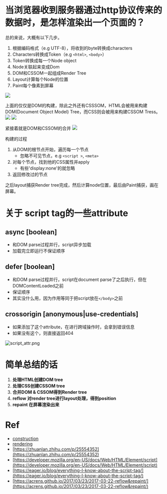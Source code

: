 # 当浏览器收到服务器通过http协议传来的数据时，是怎样渲染出一个页面的？
总的来说，大概有以下几步。
1. 根据编码格式（e.g UTF-8），将收到的byte转换成characters
2. Characters转换成Token（e.g `<html>`, `<body>`）
3. Token转换成每一个Node object
4. Node关联起来变成Dom
5. DOM和CSSOM一起组成Render Tree
6. Layout计算每个Node的位置
7. Paint每个像素到屏幕

![](dom-tree.png)

上面的仅仅是DOM的构建，除此之外还有CSSSOM，HTML会被用来构建DOM(Document Object Model) Tree，而CSS则会被用来构建CSSOM Tress。
![](css-construction.png)
![](cssrom-tree.png)

紧接着就是DOM和CSSOM的合并
![](render-tree-construction.png)

构建的过程
1. 从DOM的根节点开始，遍历每一个节点
    - 忽略不可见节点，e.g `<script >`, `<meta>`
2. 对每个节点，找到他的CSS属性并apply
    - 有些'display:none'的就忽略
3. 返回修改过的节点

之后layout捕获Render tree完成，然后计算node位置，最后由Paint捕获，画在屏幕。

# 关于 script tag的一些attribute
## async [boolean]
- 和DOM parse过程并行，script异步加载
- 加载完立即运行不保证顺序

## defer [boolean]
- 和DOM parse过程并行，script在document parse了之后执行，但在DOMContentLoaded之前
- 保证顺序
- 其实没什么用，因为作用等同于把script放在`</body>`之前

## crossorigin [anonymous|use-credentials]
- 如果添加了这个attribute，在进行跨域操作时，会拿到错误信息
- 如果没有这个，则直接返回404

![script_attr.png](script_attr.png)

# 简单总结的话  
1. **处理HTML创建DOM tree**
2. **处理CSS创建CSSOM tree**
3. **合并DOM & CSSOM得到Render tree**
4. **reflow 对render tree进行layout处理，得到position**
5. **repaint 在屏幕渲染出来**

# Ref 
- [construction](https://developers.google.com/web/fundamentals/performance/critical-rendering-path/constructing-the-object-model)
- [rendering](https://developers.google.com/web/fundamentals/performance/critical-rendering-path/render-tree-construction)
- [https://zhuanlan.zhihu.com/p/25554352](https://zhuanlan.zhihu.com/p/25554352)
- [https://developer.mozilla.org/en-US/docs/Web/HTML/Element/script](https://developer.mozilla.org/en-US/docs/Web/HTML/Element/script)
- [https://eager.io/blog/everything-I-know-about-the-script-tag/](https://eager.io/blog/everything-I-know-about-the-script-tag/)
- [https://acrens.github.io/2017/03/23/2017-03-22-reflow&repaint/](https://acrens.github.io/2017/03/23/2017-03-22-reflow&repaint/)
